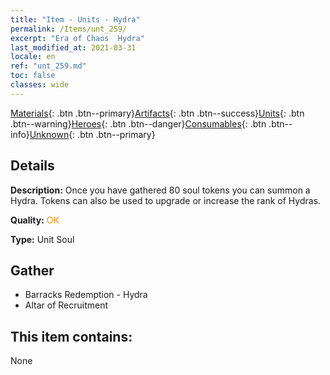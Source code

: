 ```yaml
---
title: "Item - Units - Hydra"
permalink: /Items/unt_259/
excerpt: "Era of Chaos  Hydra"
last_modified_at: 2021-03-31
locale: en
ref: "unt_259.md"
toc: false
classes: wide
---
```

 [Materials](/Items/){: .btn .btn--primary}[Artifacts](/Items/Artifacts/){: .btn .btn--success}[Units](/Items/Units/){: .btn .btn--warning}[Heroes](/Items/Heroes/){: .btn .btn--danger}[Consumables](/Items/Consumables/){: .btn .btn--info}[Unknown](/Items/Unknown/){: .btn .btn--primary}

## Details
 **Description:** Once you have gathered 80 soul tokens you can summon a Hydra. Tokens can also be used to upgrade or increase the rank of Hydras.

 **Quality:** <span style="color: #FF8C00">OK</span>

 **Type:** Unit Soul

## Gather

*    Barracks Redemption - Hydra 
*    Altar of Recruitment 

## This item contains:

  None

